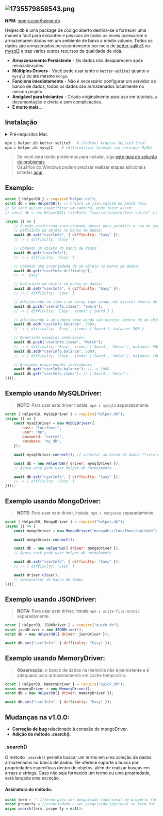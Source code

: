 ## ![1735579858543.png](https://i.postimg.cc/8crqQ3YQ/1735579858543.png)
**NPM:** [npmjs.com/helper.db](https://www.npmjs.com/package/helper.db)

Helper.db é uma package de código aberto destina-se a fornecer uma maneira fácil para iniciantes e pessoas de todos os níveis acessarem e armazenarem dados em um ambiente de baixo a médio volume. Todos os dados são armazenados persistentemente por meio de [better-sqlite3](https://github.com/JoshuaWise/better-sqlite3) ou [mysql2](https://www.npmjs.com/package/mysql2) e traz vários outros recursos de qualidade de vida.

- **Armazenamento Persistente** - Os dados não desaparecem após reinicializações.
- **Múltiplos Drivers** - Você pode usar tanto o `better-sqlite3` quanto o `mysql2` ou até mesmo `mongo`.
- **Funciona imediatamente** - Não é necessário configurar um servidor de banco de dados, todos os dados são armazenados localmente no mesmo projeto.
- **Amigável para Iniciantes** - Criado originalmente para uso em tutoriais, a documentação é direta e sem complicações.
- **E muito mais...**

## Instalação 

<details>
<summary>Pré-requisitos Mac</summary>
<br>

```bash
1. Install XCode
2. Execute: `npm i -g node-gyp` no terminal
3. Execute: `node-gyp --python /path/to/python` no terminal
```

</details>

```python
npm i helper.db better-sqlite3   # (Padrão) Arquivo SQLite3 local
npm i helper.db mysql2    # (Alternativa) Conexão com servidor MySQL
```

> Se você está tendo problemas para instalar, siga [este guia de solução de problemas](https://github.com/JoshuaWise/better-sqlite3/blob/master/docs/troubleshooting.md).  
> Usuários do Windows podem precisar realizar etapas adicionais listadas [aqui](https://github.com/JoshuaWise/better-sqlite3/blob/master/docs/troubleshooting.md).

## Exemplo:

```js
const { HelperDB } = require("helper.db");
const db = new HelperDB(); // Criará um json.sqlite na pasta raiz
// Se você quiser especificar um caminho, pode fazer assim:
// const db = new HelperDB({ filePath: "source/to/path/test.sqlite" });

(async () => {
    // Função assíncrona auto-chamada apenas para permitir o uso de async
    // Definindo um objeto no banco de dados:
    await db.set("userInfo", { difficulty: "Easy" });
    // -> { difficulty: 'Easy' }

    // Obtendo um objeto do banco de dados:
    await db.get("userInfo");
    // -> { difficulty: 'Easy' }

    // Obtendo uma propriedade de um objeto no banco de dados:
    await db.get("userInfo.difficulty");
    // -> 'Easy'

    // Definindo um objeto no banco de dados:
    await db.set("userInfo", { difficulty: "Easy" });
    // -> { difficulty: 'Easy' }

    // Adicionando um item a um array (que ainda não existe) dentro de um objeto:
    await db.push("userInfo.items", "Sword");
    // -> { difficulty: 'Easy', items: ['Sword'] }

    // Adicionando a um número (que ainda não existe) dentro de um objeto:
    await db.add("userInfo.balance", 500);
    // -> { difficulty: 'Easy', items: ['Sword'], balance: 500 }

    // Repetindo exemplos anteriores:
    await db.push("userInfo.items", "Watch");
    // -> { difficulty: 'Easy', items: ['Sword', 'Watch'], balance: 500 }
    await db.add("userInfo.balance", 500);
    // -> { difficulty: 'Easy', items: ['Sword', 'Watch'], balance: 1000 }

    // Buscando propriedades individuais
    await db.get("userInfo.balance"); // -> 1000
    await db.get("userInfo.items"); // ['Sword', 'Watch']
})();
```
## Exemplo usando MySQLDriver:

> **NOTE:** Para usar este driver instale: `npm i mysql2` separadamente.

```js
const { HelperDB, MySQLDriver } = require("helper.db");
(async () => {
    const mysqlDriver = new MySQLDriver({
        host: "localhost",
        user: "me",
        password: "secret",
        database: "my_db",
    });

    await mysqlDriver.connect(); // conectar ao banco de dados **isso é importante**

    const db = new HelperDB({ driver: mysqlDriver });
    // Agora você pode usar helper.db normalmente

    await db.set("userInfo", { difficulty: "Easy" });
    // -> { difficulty: 'Easy' }
})();
```

## Exemplo usando MongoDriver:

> **NOTE:** Para usar este driver, instale: `npm i mongoose` separadamente.

```js
const { HelperDB, MongoDriver } = require("helper.db");
(async () => {
    const mongoDriver = new MongoDriver("mongodb://localhost/quickdb");

    await mongoDriver.connect();

    const db = new HelperDB({ driver: mongoDriver });
    // Agora você pode usar helper.db normalmente

    await db.set("userInfo", { difficulty: "Easy" });
    // -> { difficulty: 'Easy' }

    await driver.close();
    // desconectar do banco de dados
})();
```

## Exemplo usando JSONDriver:

> **NOTA:** Para usar este driver, instale `npm i write-file-atomic` separadamente.

```js
const { HelperDB, JSONDriver } = require("quick.db");
const jsonDriver = new JSONDriver();
const db = new HelperDB({ driver: jsonDriver });

await db.set("userInfo", { difficulty: "Easy" });
```

## Exemplo usando MemoryDriver:

> **Observação:** o banco de dados na memória não é persistente e é adequado para armazenamento em cache temporário.

```js
const { HelperDB, MemoryDriver } = require("quick.db");
const memoryDriver = new MemoryDriver();
const db = new HelperDB({ driver: memoryDriver });

await db.set("userInfo", { difficulty: "Easy" });
```

## Mudanças na v1.0.0:

- **Correção de bug** relacionado à conexão do mongoDriver.
- **Adição do método .search()**.

### .search()

O método `.search()` permite buscar um termo em uma coleção de dados armazenados no banco de dados. Ele oferece suporte a busca por propriedades específicas dentro de objetos, além de realizar buscas em arrays e strings. Caso não seja fornecido um termo ou uma propriedade, será lançada uma exceção.

#### Assinatura do método:
```js
const term = '' //termo para ser pesquisado (opicional se property for fornecida)
const property = //propriedade a ser pesquisada (opcional se term for fornecido)
async search(term, property = null);
```